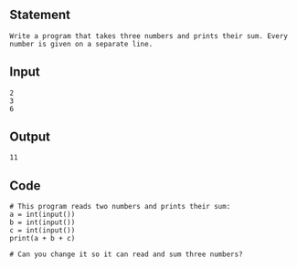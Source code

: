 ## Statement
```
Write a program that takes three numbers and prints their sum. Every number is given on a separate line.
```
## Input
```
2
3
6
```
## Output
```
11
```
## Code
```
# This program reads two numbers and prints their sum:
a = int(input())
b = int(input())
c = int(input())
print(a + b + c)

# Can you change it so it can read and sum three numbers?
